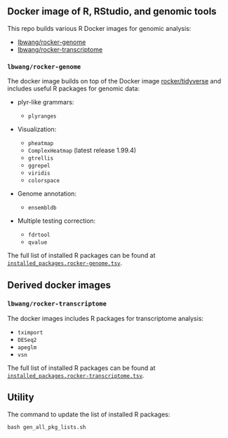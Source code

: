 ## Docker image of R, RStudio, and genomic tools
This repo builds various R Docker images for genomic analysis:

- [lbwang/rocker-genome](https://hub.docker.com/r/lbwang/rocker-genome)
- [lbwang/rocker-transcriptome](https://hub.docker.com/r/lbwang/rocker-transcriptome)


### `lbwang/rocker-genome`
The docker image builds on top of the Docker image [rocker/tidyverse] and includes useful R packages for genomic data:

- plyr-like grammars:
    - `plyranges`

- Visualization:
    - `pheatmap`
    - `ComplexHeatmap` (latest release 1.99.4)
    - `gtrellis`
    - `ggrepel`
    - `viridis`
    - `colorspace`

- Genome annotation:
    - `ensembldb`

- Multiple testing correction:
    - `fdrtool`
    - `qvalue`

The full list of installed R packages can be found at [`installed_packages.rocker-genome.tsv`][pkg-list rocker-genome].



## Derived docker images

### `lbwang/rocker-transcriptome`
The docker images includes R packages for transcriptome analysis:

- `tximport`
- `DESeq2`
- `apeglm`
- `vsn`

The full list of installed R packages can be found at [`installed_packages.rocker-transcriptome.tsv`][pkg-list rocker-transcriptome].

[rocker/tidyverse]: https://github.com/rocker-org/rocker-versioned
[pkg-list rocker-genome]: https://github.com/ccwang002/rocker-genome/blob/master/installed_packages.rocker-genome.tsv
[pkg-list rocker-transcriptome]: https://github.com/ccwang002/rocker-genome/blob/master/installed_packages.rocker-transcriptome.tsv



## Utility
The command to update the list of installed R packages:

    bash gen_all_pkg_lists.sh


